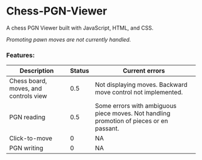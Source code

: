 # Chess-PGN-Viewer
A chess PGN Viewer built with JavaScript, HTML, and CSS.

*Promoting pawn moves are not currently handled.*

### Features:
 Description | Status | Current errors
 --- | --- | --- |
 Chess board, moves, and controls view | 0.5 | Not displaying moves. Backward move control not implemented. 
 PGN reading | 0.5 | Some errors with ambiguous piece moves. Not handling promotion of pieces or en passant.
 Click-to-move | 0 | NA
 PGN writing | 0 | NA
